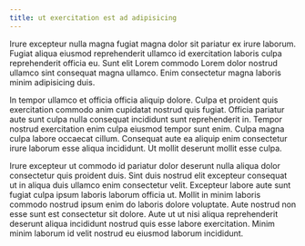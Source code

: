 ```yaml
---
title: ut exercitation est ad adipisicing
---
```


Irure excepteur nulla magna fugiat magna dolor sit pariatur ex irure laborum. Fugiat aliqua eiusmod reprehenderit ullamco id exercitation laboris culpa reprehenderit officia eu. Sunt elit Lorem commodo Lorem dolor nostrud ullamco sint consequat magna ullamco. Enim consectetur magna laboris minim adipisicing duis.

In tempor ullamco et officia officia aliquip dolore. Culpa et proident quis exercitation commodo anim cupidatat nostrud quis fugiat. Officia pariatur aute sunt culpa nulla consequat incididunt sunt reprehenderit in. Tempor nostrud exercitation enim culpa eiusmod tempor sunt enim. Culpa magna culpa labore occaecat cillum. Consequat aute ea aliquip enim consectetur irure laborum esse aliqua incididunt. Ut mollit deserunt mollit esse culpa.

Irure excepteur ut commodo id pariatur dolor deserunt nulla aliqua dolor consectetur quis proident duis. Sint duis nostrud elit excepteur consequat ut in aliqua duis ullamco enim consectetur velit. Excepteur labore aute sunt fugiat culpa ipsum laboris laborum officia ut. Mollit in minim laboris commodo nostrud ipsum enim do laboris dolore voluptate. Aute nostrud non esse sunt est consectetur sit dolore. Aute ut ut nisi aliqua reprehenderit deserunt aliqua incididunt nostrud quis esse labore exercitation. Minim minim laborum id velit nostrud eu eiusmod laborum incididunt.